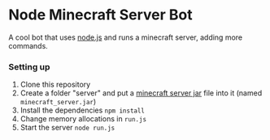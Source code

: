 # Node Minecraft Server Bot
A cool bot that uses [node.js](http://nodejs.org/) and runs a minecraft server, adding more commands.

### Setting up
1. Clone this repository 
2. Create a folder "server" and put a [minecraft server jar](https://minecraft.net/download) file into it (named `minecraft_server.jar`)
3. Install the dependencies `npm install`
4. Change memory allocations in `run.js`
5. Start the server `node run.js`